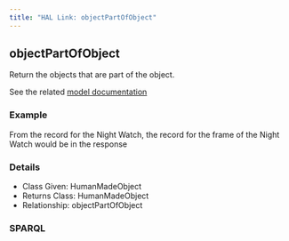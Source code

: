 ```yaml
---
title: "HAL Link: objectPartOfObject"
---
```


## objectPartOfObject

Return the objects that are part of the object.

See the related [model documentation](/model/object/physical/#parts)

### Example

From the record for the Night Watch, the record for the frame of the Night Watch would be in the response


### Details

* Class Given: HumanMadeObject
* Returns Class: HumanMadeObject
* Relationship: objectPartOfObject


### SPARQL
```

```

